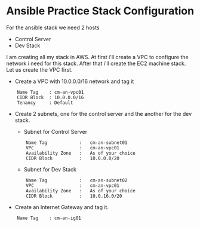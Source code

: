 # Ansible Practice Stack Configuration

For the ansible stack we need 2 hosts
- Control Server
- Dev Stack

I am creating all my stack in AWS. At first i'll create a VPC to configure the network i need for this stack.
After that i'll create the EC2 machine stack. Let us create the VPC first.

- Create a VPC with 10.0.0.0/16 network and tag it
```
	Name Tag 	: cm-an-vpc01
	CIDR Block	: 10.0.0.0/16
	Tenancy		: Default
```

- Create 2 subnets, one for the control server and the another for the dev stack. 
	- Subnet for Control Server
	```
		Name Tag			:	cm-an-subnet01
		VPC					:	cm-an-vpc01
		Availability Zone	:	As of your choice
		CIDR Block			:	10.0.0.0/20
	```

	- Subnet for Dev Stack
	```
		Name Tag			:	cm-an-subnet02
		VPC					:	cm-an-vpc01
		Availability Zone	:	As of your choice
		CIDR Block			:	10.0.16.0/20
	```

- Create an Internet Gateway and tag it.
```
	Name Tag	: cm-an-ig01
```

